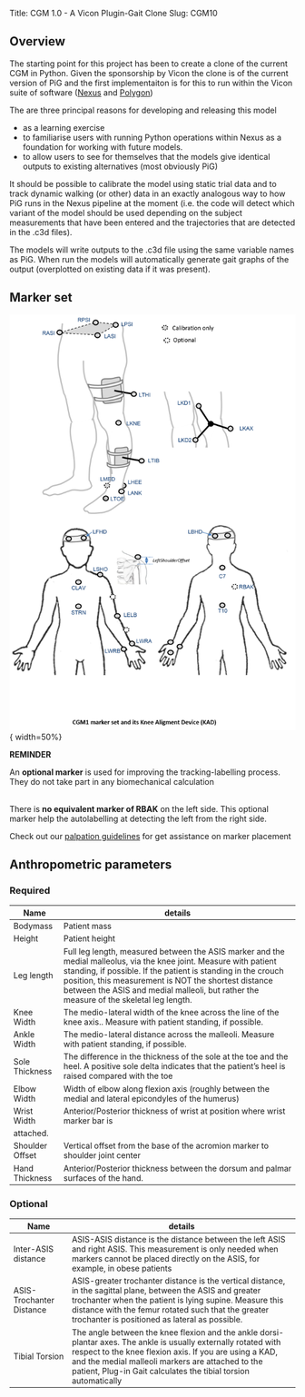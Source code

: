 Title: CGM 1.0 - A Vicon Plugin-Gait Clone
Slug: CGM10


## Overview
The starting point for this project has been to create a clone of the current CGM in Python. Given the sponsorship by Vicon the clone is of the current version of PiG and the first implementaiton is for this to run within the Vicon suite of  software ([Nexus](https://www.vicon.com/products/software/nexus) and [Polygon](https://www.vicon.com/products/software/polygon))

The are three principal reasons for developing and releasing this model
<ul>
  <li> as a learning exercise </li>
  <li> to familiarise users with running Python operations within Nexus as a foundation for working with future models.
  <li> to allow users to see for themselves that the models give identical outputs to existing alternatives (most obviously PiG)
</ul>

It should be possible to calibrate the model using static trial data and to track dynamic walking (or other) data in an exactly analogous way to how PiG runs in the Nexus pipeline at the moment (i.e. the code will detect which variant of the model should be used depending on the subject measurements that have been entered and the trajectories that are detected in the .c3d files).

The models will write outputs to the .c3d file using the same variable names as PiG. When run the models will automatically generate gait graphs of the output (overplotted on existing data if it was present).

## Marker set

![cgm1ms](/images/CGM1/CGM1_markerset.png?style=center){ width=50%}


<div class="alert alert-dismissible alert-info">
<b>REMINDER</b>
<br>
<p> An <b> optional marker</b> is used for improving the tracking-labelling process. They do not take part in any biomechanical calculation </p>
<br>
There is <b> no equivalent marker of RBAK</b>  on the left side. This optional marker help the autolabelling at detecting the left from the right side.
</div>

Check out our [palpation guidelines](Palpation.html) for get assistance on marker placement

## Anthropometric parameters

### Required

|Name | details |
|------|---------|
|Bodymass|Patient mass |
|Height| Patient height |
|Leg length|Full leg length, measured between the ASIS marker and the medial malleolus, via the knee joint.  Measure with patient standing, if possible. If the patient is standing in the crouch position, this measurement is NOT the shortest distance between the ASIS and medial malleoli, but rather the measure of the skeletal leg length.|
|Knee Width|The medio-lateral width of the knee across the line of the knee axis.. Measure with patient standing, if possible. |
|Ankle Width|The medio-lateral distance across the malleoli. Measure with patient standing, if possible. |
|Sole Thickness|The difference in the thickness of the sole at the toe and the heel. A positive sole delta indicates that the patient’s heel is raised compared with the toe |
|Elbow Width|Width of elbow along flexion axis (roughly between the medial and lateral epicondyles of the humerus) |
|Wrist Width|Anterior/Posterior thickness of wrist at position where wrist marker bar is
attached. |
|Shoulder Offset| Vertical offset from the base of the acromion marker to shoulder joint center |
|Hand Thickness|Anterior/Posterior thickness between the dorsum and palmar surfaces of the hand. |


### Optional

|Name | details |
|------|---------|
|Inter-ASIS distance| ASIS-ASIS distance is the distance between the left ASIS and right ASIS. This measurement is only needed when markers cannot be placed directly on the ASIS, for example, in obese patients |
|ASIS-Trochanter Distance| ASIS-greater trochanter distance is the vertical distance, in the sagittal plane, between the ASIS and greater trochanter when the patient is lying supine. Measure this distance with the femur rotated such that the greater trochanter is positioned as lateral as possible.|
|Tibial Torsion| The angle between the knee flexion and the ankle dorsi-plantar axes. The ankle is usually externally rotated with respect to the knee flexion axis. If you are using a KAD, and the medial malleoli markers are attached to the patient, Plug-in Gait calculates the tibial torsion automatically|
